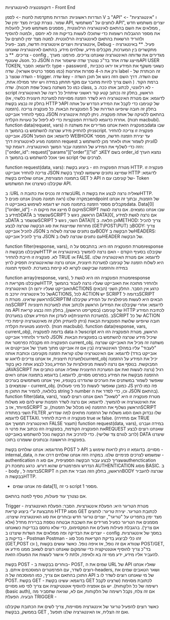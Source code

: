 דוקומנטציה לאינטגרציות - Front End
 
הגדרות ראשוניות:
הגדרות מתקדמות לחנות -> לסמן V ב "API" ו "אינטגרציות" -> שמור.
נוצרת קובייה מצד ימין של API, לוחצים על "משתמשי API",  יוצרים משתמש חדש , ממלאים את השם בהתאם לאינטגרציה הרלוונטית , מסמנים משתמש פעיל, להעלות את מספר ההגבלות רשומות כדי שתוכלו לעשות בדיקות וזה לא יחסם , ולמטה להוסיף ולהוריד הרשאות בהתאם לאינטגרציה הרלוונטית.
למטה מצד ימין לוחצים על אינטגרציות ויוצרים אינטגרציה חדשה, מצב -פעיל, Debug - פעיל.
** באינטגרציה מתקשרים בין המערכות, מקבלים מידע, שולחים מידע, בהתאם לאינטגרציה שאנחנו צריכים. ** 
ב - config , מגדירים את שדותה האינטגרציה שאנחנו צריכים. פורמט: מערך שעוטף Json. כל JSON מייצג שדה אחד
בד"כ נצטרך שדה שישמור את הAPI  USER TOKEN, לדוגמא: 
הסבר: 
type - password , כשאני משקף את המידע אז יראו כוכביות ורק את ה-4 ספרות אחרונות (כמו מספר כרטיס אשראי).
שדה label -  זה הכותרת של השדה שנוצר ב - trigger.
שדה key - שם השדה. דרך השם הזה ניגש אל תוכן השדה ברמת הקוד. ( השם צריך להיות מחובר עם מקף תחתון במידה ויש יותר ממילה אחת, כמו כל משתנה בשכל שפת תכנות).
שדה class, לא רלוונטי, לכתוב אותו ככה.
ב - script הראשון, בחלק זה נכתוב קטע קוד ראשוני שיתחיל כל ריצה של האינטגרציה (לדוגמא: אם מטרת האינטגרציה היא לשדר הזמנה מסויימת למערכת חיצונית כלשהי, אז בחלק זה נבצע בקשת HTTP לAPI של קונימבו כדי לקבל את המידע הנדרש על אותה הזמנה).
בחלק זה חובה שיופיעו הגדרות של  5 הפונקציות הבאות. כל פונקציה צריכה בסוף להחזיר אובייקט JSON בהתאם ללוגיקה של אותה פונקציה.
ניתן לקחת אינטגרציה אחרת כדוגמא להגדרת הפונקציות כדי לא ליפול על  טעויות הקלדה. (חנות macbubi).
function data(request, vars) בפונקציה הזאת אנחנו מגדירים את משתנה הdata שבו ניתן להחזיק מידע שנרצה להשתמש בו בהמשך הscript. פונקציה זו צריכה להחזיר אובייקט JSON
 לדוגמא: אם הופעל WEBHOOK עד יצירת הזמנה חדשה, מספר ההזמנה מגיע לאינטגרציה דרך request וניתן לשמור אותו ולאחר מכן להשתמש בID הזה כדי לשלוף את המידע של ההזמנה עבור המשך האינטגרציה. דוגמת קוד:
["order_id": request["params"]["order"]["id"
בKEY בשם order_id נמצא הערך ואני אוכל להשתמש בו בהמשך ה script לצרכים שלי.

function request(data, vars): מטרת הפונקציה הזו - ביצוע בקשת HTTP. פונקציה זו צריכה להחזיר אובייקט JSON שמייצג נתונים שישמשו לצורך בקשת HTTP
לדוגמא: בתמונה המצורפת, אנחנו שולחים בקשת GET ל API של קונימבו עם ה- Token שקיבלנו כשיצרנו את המשתמש API.

ב :URL בשדה זה נכניס את כתובת הURL שאליה נרצה לבצע את בקשת הHTTP. במקרה שלנו (ראה תמונה מטה) אנחנו פונים לendpoint של הזמנות, ובתוך זה אנחנו מקבלים מספר הזמנה
בתמונה מטה יש דוגמא לשימוש באובייקט הdata. 
Data[0][“order_id”] - מיקום 0 מייצג את מיקום הSCRIPT שבו אנחנו   נמצאים. אם נרצה לגשת למידע בDATA שנשמר בSCRIPT הראשון, ניגש ל DATA]0[, אם נרצה לגשת למידע בDATA שנשמר בSCRIPT השני, ניגש ל DATA]1[ וכן הלאה.
בMETHOD: צריך להכיל מחרוזת שמייצגת את סוג הבקשה שנרצה
 לבצע (GET\POST\PUT)
בBODY: צריך להכיל אובייקט JSON עם נתונים שנרצה לשלוח בBODY
של הבקשה
בHEADERS: צריך להכיל אובייקט JSON עם נתונים שנרצה לשלו
בHEADER של הבקשה.
 


 
function filter(response, vars), מטרת הפונקציה הזו היא: בהתבסס על הresponse שקיבלנו מבקשת הHTTP שקיבלנו בסעיף הקודם - האם נרצה להמשיך באינטגרציה או לא. פונקציה זו חייבת להחזיר TRUE או FALSE. לדוגמא: אם מטרת האינטגרציה שלנו היא לשלוח הזמנה של קונימבו למערכת חיצונית, אנחנו נרצה שהאינטגרציה תפסיק לרוץ במידה וההזמנה שביקשנו לקרוא לא קיימת במערכת. 
	להוסיף תמונה
 
function array(response, vars), מטרת הפונקציה הזו היא לגשת לresponse שקיבלנו מקריאת הHTTP, ולהחזיר מתוכה את האובייקט שעליו נרצה לעבוד בהמשך האינטגרציה (האובייקט שעליו ירוצו הACTIONS הבאים)
כרגע אין הסבר.
החלק השני של כל אינטגרציה יורכב מACTIONS,
לכל ACTION יש SCRIPT בדומה לSCRIPT הראשון שראינו. מטרת הSCRIPTIM הבאים היא לעשות מניפולציות על המידע שקיבלנו מהSCRIPT הראשון ולכתוב אותו למערכות חיצוניות (לדוגמא: אחרי שקיבלנו את המידע מה API של קונימבו (בסקריפט הראשון), בחלק הזה נבצע קריאת HTTP לכתיבת המידע למערכת החיצונית(או לעדכן את המידע אצלנו במערכת)).
בSCRIPT של כל ACTION חובה שיופיעו שלושת הפונקציות הבאות (ניתן להעתיק חלק זה מאינטגרציה קיימת כדי להימנע מטועיות הקלדה. (חנות macbubi).
function data(response, vars, current_obj), בדומה לפונקציה data של הscript הראשון, מטרת הפונקציה הזו היא להגדיר ולהחזיר אובייקט JSON שיכיל מידע שנרצה להשתמש בו בפונקציות הבאות.
הפונקציה הזו מקבלת כפרמטר את current_obj. משתנה זה מכיל את האובייקט שנרצה "לעבוד" עליו במהלך האינטגרציה (בין אם זה אובייקט מתוך מערך של אובייקטים או אובייקט בודד)
לדוגמא: אם האינטגרציה שלנו קוראת הזמנה מקונימבו וכותבת אותה למערכת חיצונית, אז אנחנו צריכים לדאוג שcurrent_obj יכיל את המידע על ההזמנה המבוקשת.
בנוסף אם נרצה לעשות מניפולציות על המידע,נוכל לבצע אותה כאן בקוד JAVASCRIPT רגיל (נרצה לעשות זאת אם המערכת החיצונית שאליה אנחנו כותבים את ההזמנה מבקשת את המידע בפורמט מסויים, לדוגמא.)
בדוגמא בתמונה אנחנו רואים שאפשר לשמור במשתנים את הערכים שהגדרנו בקונפיג, ואיך אנחנו משתמשים בערכים שנמצאים ב - current_obj.
(כמובן שאפשר לעשות כל מיני פעולות JS פה כמו לרוץ בלולאה, להמיר את התוכן מ string ל number וכו, כדי לסדר את ה JSON בהתאם). 
function filter(data, vars), מטרת פונקציה זו היא "לשאול" האם אנחנו רוצים לעצור את האינטגרציה או להמשיך. לדוגמא: אם נרצה לשדר הזמנות שיש להם סוג משלוח מיוחד, אז בSCRIPT הראשון נשלוף את ההזמנה (או מכלול של הזמנות), ובSCRIPT השני במתודה FILTER שלו נבדוק האם הסוג משלוח של ההזמנה מתאים למה שנדרש, לדוגמא GETTAXI. פונקציה זו חייבת להחזיר true או false.
(אם מחזירה TRUE האינטגרציה תמשיך אם FALSE תעצור)
function request(data, vars), במידה ועברנו את הפונקציה הקודמת, 
בפונקציה הזו נכתוב את פרטי הREQUEST שאנחנו רוצים לבצע (לרוב לגורם צד שלישי). כדי להרכיב את הבקשה נוכל להשתמש באובייקט DATA שיצרנו בפונקציה הראשונה ובנתונים ששמרנו בתוכו.

מהדוגמא: אנחנו שולחים בקשת POST ל API מסויים. בדוגמא זו ניתן לראות שימוש ב - internal_data, שמשמש לצרכים פנימיים שלנו. במקרה הזה אנחנו שולחים דרכו את ה - authentication שצריך לבצע עבור הבקשה הספציפית, אם סוג הauthenctication הנדרש והפרמטרים שהוא דורש. כרגע נתמכת רק AUTHENTICATION מסוג BASIC.
ב - body , בדומה לSCRIPT הראשון, בחלק הזה נעביר את תוכן הBODY שנרצה להעביר בבקשת הHTTP.
* פה אנחנו שמים data[1], כי זה script מספר 1.

אם נצטרך עוד פעולות, נוסיף למטה בהתאם.
 
Trigger - מטרת הטריגר היא: הפעלת אינטגרציות.
הסבר: הפעלת האינטגרציה מתבצעת ע"י ביצוע קריאת HTTP מסוג GET לכתובת הטריגר.
יצירת טריגר:
לוחצים מצד ימין בתפריט  על "טריגר", יוצרים טריגר חדש ובוחרים את סוג האינטגרציה שיצרנו.
מסמנים את הטריגר כפעיל
מורידים את השכבת אבטחה נוספת בברירת מחדל (אלא אם צריך).
בהגבלת פעילות מעלים את המקסימום, כדי שלא נחסם בבדיקות כשאנחנו יוצרים את הבדיקה
ופה ממלאים את השדות שיצרנו ב - config במסך של אינטגרציות.
בדיקות ב - Postman
Postman - זהו כלי לביצוע בדיקת הקריאות מכל סוג (GET,POST וכו ), שנוודא אם זה נופל, אז איפה נופל.
כאשר עושים בקשות POST/GET, בד"כ צריך להוסיף אוטנטיקציה כדי שהמקום שאנחנו רוצים לשאוב ממנו מידע או להעביר אליו מידע, ידע ממי זה בא ולאיפה, ולתת לי אישור לעשות את הפעולה הזאת.


בקשת POST - 
בוחרים בבקשות ב- POST, שמים את ה URL של API שאליו אנחנו רוצים לשדר, עם הפרמטרים המוסכמים איתם.
ב-headers, ושאר הטאבים שמים את התוכן בהתאם אם צריך, כמו המוסכמה של ה API של מי שאנחנו רוצים לשדר לו ב POST.
בקשת GET - 
בדוגמא: עשינו בקשת GET לכתובת מסוימת (שרצינו לקבל רשימה של כל הלקוחות).
יש גם אופציה להוסיף אוטנטיקציה אם צריך לפי סוג מסויים (basic auth), אם זה צלח, נקבל רשימה של הלקוחות, אם לא, שגיאה שתסביר מה הבעיה.
הפעלת TRIGGER - 

כאשר רוצים להפעיל טריגר של אינטגרציה מסויימת, צריך לשים את הכתובת שקיבלנו בממשק, בבקשת GET , ואם זה הצליח, אז האינטגרציה שלנו תופעל.




